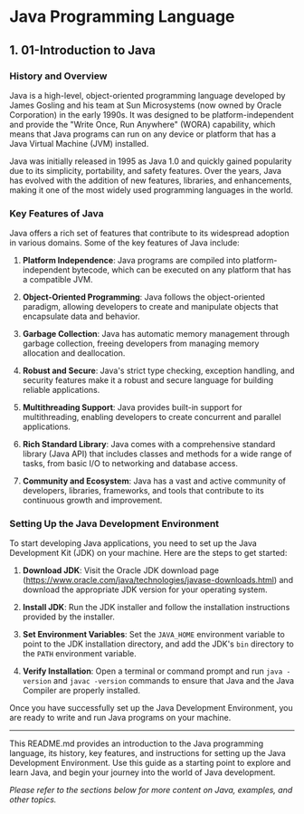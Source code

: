 # Java Programming Language

## 1. 01-Introduction to Java

### History and Overview

Java is a high-level, object-oriented programming language developed by James Gosling and his team at Sun Microsystems (now owned by Oracle Corporation) in the early 1990s. It was designed to be platform-independent and provide the "Write Once, Run Anywhere" (WORA) capability, which means that Java programs can run on any device or platform that has a Java Virtual Machine (JVM) installed.

Java was initially released in 1995 as Java 1.0 and quickly gained popularity due to its simplicity, portability, and safety features. Over the years, Java has evolved with the addition of new features, libraries, and enhancements, making it one of the most widely used programming languages in the world.

### Key Features of Java

Java offers a rich set of features that contribute to its widespread adoption in various domains. Some of the key features of Java include:

1. **Platform Independence**: Java programs are compiled into platform-independent bytecode, which can be executed on any platform that has a compatible JVM.

2. **Object-Oriented Programming**: Java follows the object-oriented paradigm, allowing developers to create and manipulate objects that encapsulate data and behavior.

3. **Garbage Collection**: Java has automatic memory management through garbage collection, freeing developers from managing memory allocation and deallocation.

4. **Robust and Secure**: Java's strict type checking, exception handling, and security features make it a robust and secure language for building reliable applications.

5. **Multithreading Support**: Java provides built-in support for multithreading, enabling developers to create concurrent and parallel applications.

6. **Rich Standard Library**: Java comes with a comprehensive standard library (Java API) that includes classes and methods for a wide range of tasks, from basic I/O to networking and database access.

7. **Community and Ecosystem**: Java has a vast and active community of developers, libraries, frameworks, and tools that contribute to its continuous growth and improvement.

### Setting Up the Java Development Environment

To start developing Java applications, you need to set up the Java Development Kit (JDK) on your machine. Here are the steps to get started:

1. **Download JDK**: Visit the Oracle JDK download page (https://www.oracle.com/java/technologies/javase-downloads.html) and download the appropriate JDK version for your operating system.

2. **Install JDK**: Run the JDK installer and follow the installation instructions provided by the installer.

3. **Set Environment Variables**: Set the `JAVA_HOME` environment variable to point to the JDK installation directory, and add the JDK's `bin` directory to the `PATH` environment variable.

4. **Verify Installation**: Open a terminal or command prompt and run `java -version` and `javac -version` commands to ensure that Java and the Java Compiler are properly installed.

Once you have successfully set up the Java Development Environment, you are ready to write and run Java programs on your machine.

---

This README.md provides an introduction to the Java programming language, its history, key features, and instructions for setting up the Java Development Environment. Use this guide as a starting point to explore and learn Java, and begin your journey into the world of Java development.

*Please refer to the sections below for more content on Java, examples, and other topics.*